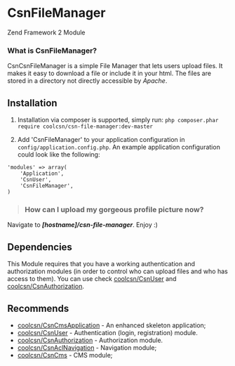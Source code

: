 CsnFileManager
==============
Zend Framework 2 Module

### What is CsnFileManager? ###
CsnCsnFileManager is a simple File Manager that lets users upload files. It makes it easy to download a file or include it in your html. The files are stored in a directory not directly accessible by *Apache*.

Installation
------------
1. Installation via composer is supported, simply run:
`php composer.phar require coolcsn/csn-file-manager:dev-master`

3. Add 'CsnFileManager' to your application configuration in `config/application.config.php`. An example application configuration could look like the following:

```
'modules' => array(
    'Application',
	'CsnUser',
    'CsnFileManager',
)
```

>### How can I upload my gorgeous profile picture now? ###
Navigate to ***[hostname]/csn-file-manager***. Enjoy :)

Dependencies
------------
This Module requires that you have a working authentication and authorization modules (in order to control who can upload files and who has access to them). You can use check [coolcsn/CsnUser](https://github.com/coolcsn/CsnUser) and [coolcsn/CsnAuthorization](https://github.com/coolcsn/CsnAuthorization).

Recommends
----------
- [coolcsn/CsnCmsApplication](https://github.com/coolcsn/CsnCmsApplication) - An enhanced skeleton application;
- [coolcsn/CsnUser](https://github.com/coolcsn/CsnUser) - Authentication (login, registration) module.
- [coolcsn/CsnAuthorization](https://github.com/coolcsn/CsnAuthorization) - Authorization module.
- [coolcsn/CsnAclNavigation](https://github.com/coolcsn/CsnAclNavigation) - Navigation module;
- [coolcsn/CsnCms](https://github.com/coolcsn/CsnCms) - CMS module;